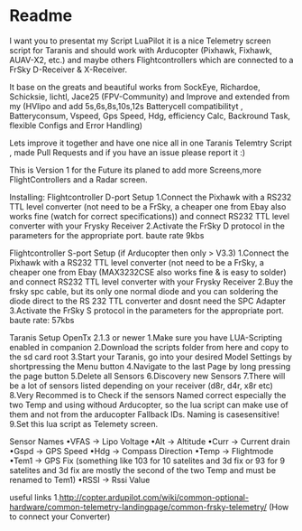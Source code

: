 # Readme
I want you to presentat my Script LuaPilot it is a nice Telemetry screen script  for Taranis and should work with Arducopter (Pixhawk, Fixhawk, AUAV-X2, etc.) and maybe others Flightcontrollers which are connected to a FrSky D-Receiver & X-Receiver.

It base on the greats and beautiful works from SockEye, Richardoe, Schicksie, lichtl, Jace25 (FPV-Community) and Improve and extended from my (HVlipo and add 5s,6s,8s,10s,12s Batterycell compatibilityt , Batteryconsum, Vspeed, Gps Speed, Hdg, efficiency Calc, Backround Task, flexible Configs and Error Handling)

Lets improve it together and have one nice all in one Taranis Telemtry Script , made Pull Requests and if you have an issue please report it :)

This is Version 1 for the Future its planed to add more Screens,more FlightControllers and a Radar screen.


Installing:
Flightcontroller D-port Setup
1.Connect the Pixhawk with a RS232 TTL level converter (not need to be a FrSky, a cheaper one from Ebay also works fine (watch for correct specifications)) and connect RS232 TTL level converter with your Frysky Receiver
2.Activate the FrSky D protocol in the parameters for the appropriate port. baute rate 9kbs

Flightcontroller S-port Setup (if Arducopter then only > V3.3)
1.Connect the Pixhawk with a RS232 TTL level converter (not need to be a FrSky, a cheaper one from Ebay (MAX3232CSE also works fine & is easy to solder) and connect RS232 TTL level converter with your Frysky Receiver
2.Buy the frsky spc cable, but its only one normal diode and you can soldering the diode direct to the RS 232 TTL converter and dosnt need the SPC Adapter
3.Activate the FrSky S protocol in the parameters for the appropriate port. baute rate: 57kbs

Taranis Setup OpenTx 2.1.3 or newer
1.Make sure you have LUA-Scripting enabled in companion
2.Download the scripts folder from here and copy to the sd card root
3.Start your Taranis, go into your desired Model Settings by shortpressing the Menu button
4.Navigate to the last Page by long pressing the page button
5.Delete all Sensors
6.Discovery new Sensors
7.There will be a lot of sensors listed depending on your receiver (d8r, d4r, x8r etc)
8.Very Recommed is to Check if the sensors Named correct especially the two Temp and using withoud Arducopter, so the lua script can make use of them and not from the arducopter Fallback IDs. Naming is casesensitive!
9.Set this lua script as Telemety screen.

Sensor Names
•VFAS -> Lipo Voltage
•Alt -> Altitude
•Curr -> Current drain
•Gspd -> GPS Speed
•Hdg -> Compass Direction
•Temp -> Flightmode
•Tem1 -> GPS Fix (something like 103 for 10 satelites and 3d fix or 93 for 9 satelites and 3d fix are mostly the second of the two Temp and must be renamed to Tem1)
•RSSI -> Rssi Value

useful links
1.http://copter.ardupilot.com/wiki/common-optional-hardware/common-telemetry-landingpage/common-frsky-telemetry/ (How to connect your Converter)


